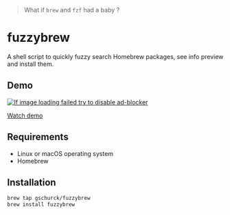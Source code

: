> What if `brew` and `fzf` had a baby ?

# fuzzybrew

A shell script to quickly fuzzy search Homebrew packages, see info preview and install them. 

## Demo

<a href="https://asciinema.org/a/n06NA1EF3UnjYpE6suRcB7iWC" target="_blank"><img src="https://asciinema.org/a/n06NA1EF3UnjYpE6suRcB7iWC.svg" alt="If image loading failed try to disable ad-blocker" /></a>

[Watch demo](https://asciinema.org/a/n06NA1EF3UnjYpE6suRcB7iWC)

## Requirements

- Linux or macOS operating system
- Homebrew

## Installation

```bash
brew tap gschurck/fuzzybrew
brew install fuzzybrew
```


